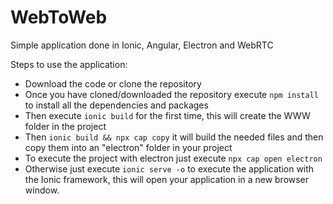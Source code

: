 # WebToWeb
Simple application done in Ionic, Angular, Electron and WebRTC

Steps to use the application:
* Download the code or clone the repository
* Once you have cloned/downloaded the repository execute ```npm install``` to install all the dependencies and packages
* Then execute ```ionic build``` for the first time, this will create the WWW folder in the project
* Then ```ionic build && npx cap copy``` it will build the needed files and then copy them into an "electron" folder in your project
* To execute the project with electron just execute ```npx cap open electron```
* Otherwise just execute ```ionic serve -o``` to execute the application with the Ionic framework, this will open your application in a new browser window.
